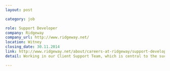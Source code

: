 ```yaml
---
layout: post

category: job

role: Support Developer
company: Ridgeway
company_url: http://www.ridgeway.net/
location: Witney
closing_date: 30.11.2014
link: http://www.ridgeway.net/about/careers-at-ridgeway/support-developer-job-vacancy
detail: Working in our Client Support Team, which is central to the success of our business, you'll be responsible for enhancing and maintaining c 70 websites for our big brands & high profile clients including Rotary Watches, Bosch, Siemens and Neff.

---
```


